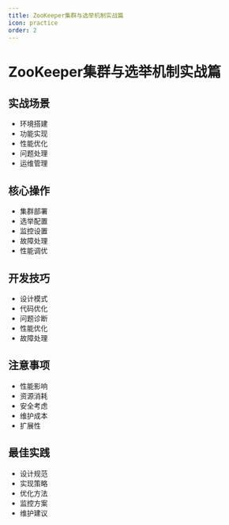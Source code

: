 ```yaml
---
title: ZooKeeper集群与选举机制实战篇
icon: practice
order: 2
---
```


# ZooKeeper集群与选举机制实战篇

## 实战场景
- 环境搭建
- 功能实现
- 性能优化
- 问题处理
- 运维管理

## 核心操作
- 集群部署
- 选举配置
- 监控设置
- 故障处理
- 性能调优

## 开发技巧
- 设计模式
- 代码优化
- 问题诊断
- 性能优化
- 故障处理

## 注意事项
- 性能影响
- 资源消耗
- 安全考虑
- 维护成本
- 扩展性

## 最佳实践
- 设计规范
- 实现策略
- 优化方法
- 监控方案
- 维护建议
